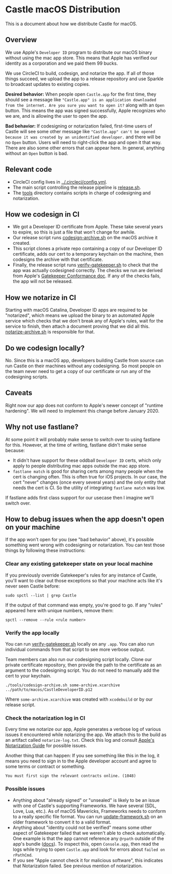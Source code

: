 # Castle macOS Distribution

This is a document about how we distribute Castle for macOS.

## Overview

We use Apple's `Developer ID` program to distribute our macOS binary without using the mac app store. This means that Apple has verified our identity as a corporation and we paid them 99 bucks.

We use CircleCI to build, codesign, and notarize the app. If all of those things succeed, we upload the app to a release repository and use Sparkle to broadcast updates to existing copies.

**Desired behavior:** When people open `Castle.app` for the first time, they should see a message like `"Castle.app" is an application downloaded from the internet. Are you sure you want to open it?` along with an `Open` button. This means the app was signed successfully, Apple recognizes who we are, and is allowing the user to open the app.

**Bad behavior:** If codesigning or notarization failed, first-time users of Castle will see some other message like `"Castle.app" can't be opened because it was created by an unidentified developer.` and there will be no `Open` button. Users will need to right-click the app and open it that way. There are also some other errors that can appear here. In general, anything without an `Open` button is bad.

## Relevant code

- CircleCI config lives in [../.circleci/config.yml](../.circleci/config.yml).
- The main script controlling the release pipeline is [release.sh](release.sh).
- The [tools](./tools) directory contains scripts in charge of codesigning and notarization.

## How we codesign in CI

- We got a Developer ID certificate from Apple. These take several years to expire, so this is just a file that won't change for awhile.
- Our release script runs [codesign-archive.sh](tools/codesign-archive.sh) on the macOS archive it created.
- This script clones a private repo containing a copy of our Developer ID certificate, adds our cert to a temporary keychain on the machine, then codesigns the archive with that certificate.
- Finally, the release script runs [verify-gatekeeper.sh](tools/verify-gatekeeper.sh) to check that the app was actually codesigned correctly. The checks we run are derived from Apple's [Gatekeeper Conformance doc](https://developer.apple.com/library/archive/documentation/Security/Conceptual/CodeSigningGuide/Procedures/Procedures.html#//apple_ref/doc/uid/TP40005929-CH4-TNTAG211). If any of the checks fails, the app will not be released.

## How we notarize in CI

Starting with macOS Catalina, Developer ID apps are required to be "notarized", which means we upload the binary to an automated Apple service which checks that we don't break any of Apple's rules, wait for the service to finish, then attach a document proving that we did all this. [notarize-archive.sh](tools/notarize-archive.sh) is responsible for that.

## Do we codesign locally?

No. Since this is a macOS app, developers building Castle from source can run Castle on their machines without any codesigning. So most people on the team never need to get a copy of our certificate or run any of the codesigning scripts.

## Caveats

Right now our app does not conform to Apple's newer concept of "runtime hardening". We will need to implement this change before January 2020.

## Why not use fastlane?

At some point it will probably make sense to switch over to using fastlane for this. However, at the time of writing, fastlane didn't make sense because:

- It didn't have support for these oddball `Developer ID` certs, which only apply to people distributing mac apps outside the mac app store.
- `fastlane match` is good for sharing certs among many people when the cert is changing often. This is often true for iOS projects. In our case, the cert "never" changes (once every several years) and the only entity that needs the cert is CI. So the utility of integrating `fastlane match` was low.

If fastlane adds first class support for our usecase then I imagine we'll switch over.

## How to debug issues when the app doesn't open on your machine

If the app won't open for you (see "bad behavior" above), it's possible something went wrong with codesigning or notarization. You can test those things by following these instructions:

### Clear any existing gatekeeper state on your local machine

If you previously override Gatekeeper's rules for any instance of Castle, you'll want to clear out those exceptions so that your machine acts like it's never seen Castle before:

```
sudo spctl --list | grep Castle
```

If the output of that command was empty, you're good to go. If any "rules" appeared here with unique numbers, remove them:

```
spctl --remove --rule <rule number>
```

### Verify the app locally

You can run [verify-gatekeeper.sh](tools/verify-gatekeeper.sh) locally on any `.app`. You can also run individual commands from that script to see more verbose output.

Team members can also run our codesigning script locally. Clone our private certificate repository, then provide the path to the certificate as an argument to the codesigning script. You do not need to manually add the cert to your keychain.

```
./tools/codesign-archive.sh some-archive.xcarchive ../path/to/macos/CastleDeveloperID.p12
```

Where `some-archive.xcarchive` was created with `xcodebuild` or by our release script.

### Check the notarization log in CI

Every time we notarize our app, Apple generates a verbose log of various issues it encountered while notarizing the app. We attach this to the build as an artifact called `notarize-log.txt`. Check this log and consult [Apple's Notarization Guide](https://developer.apple.com/documentation/xcode/notarizing_your_app_before_distribution/resolving_common_notarization_issues) for possible issues.

Another thing that can happen: If you see something like this in the log, it means you need to sign in to the Apple developer account and agree to some terms or contract or something.

```
You must first sign the relevant contracts online. (1048)
```

### Possible issues

- Anything about "already signed" or "unsealed" is likely to be an issue with one of Castle's supporting Frameworks. We have several (SDL, Love, Lua, etc.). As of macOS Mavericks, Frameworks needs to conform to a really specific file format. You can run [update-framework.sh](tools/update-framework.sh) on an older framework to convert it to a valid format.
- Anything about "identity could not be verified" means some other aspect of Gatekeeper failed that we weren't able to check automatically. One example is that the app cannot reference any `@rpath` outside of the app's bundle ([docs](https://developer.apple.com/library/archive/documentation/Security/Conceptual/CodeSigningGuide/Procedures/Procedures.html#//apple_ref/doc/uid/TP40005929-CH4-TNTAG211)). To inspect this, open `Console.app`, then read the logs while trying to open `Castle.app` and look for errors about `failed on rPathCmd`.
- If you see "Apple cannot check it for malicious software", this indicates that Notarization failed. See previous mention of notarization.